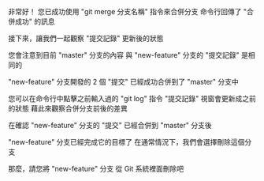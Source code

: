 非常好！
您已成功使用 "git merge 分支名稱" 指令來合併分支
命令行回傳了 "合併成功" 的訊息

接下來，讓我們一起觀察 "提交記錄" 更新後的狀態

您會注意到目前 "master" 分支的內容
與 "new-feature" 分支的 "提交記錄" 是相同的

"new-feature" 分支開發的 2 個 "提交" 
已經成功合併到了 "master" 分支中

您可以在命令行中點擊之前輸入過的 "git log" 指令
"提交記錄" 視窗會更新成之前的狀態
藉此來觀察合併分支前後的差異

在確認 "new-feature" 分支的 "提交"
已經合併到 "master" 分支後

"new-feature" 分支已經完成它的目標了
在通常情況下，我們會選擇刪除這個分支

那麼，請您將 "new-feature" 分支
從 Git 系統裡面刪除吧

